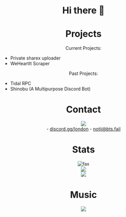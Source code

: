 <h1 align="center">
	Hi there  👋
</h1>
<h1 align="center">Projects</h1>
<p align="center">Current Projects: </p>

- Private sharex uploader
- WeHeartIt Scraper

<p align="center">Past Projects: </p>

- Tidal RPC
- Shinobu (A Multipurpose Discord Bot)
 

<h1 align="center">Contact</h1>
<p align="center"><img align="center" src="https://discord.c99.nl/widget/theme-4/822185000244871218.png">
<br>
- <a href="https://discord.gg/london">discord.gg/london</a>
- <a href="mailto:notii@bts.fail">notii@bts.fail</a>
</p>
<h1 align="center"> Stats</h1>

<p align="center"> <img src="https://komarev.com/ghpvc/?username=notii&color=blue" alt="fax" width="" height="">
<br>
<img src="https://github-readme-stats.vercel.app/api?username=notii&show_icons=true&theme=midnight-purple&hide_border=false&bg_color=0,2B303A,58A4B0&icon_color=FFFFFF&title_color=FFFFFF">
<br> 
<img src="https://github-readme-stats.vercel.app/api/wakatime?username=owo&theme=midnight-purple&hide_border=false&bg_color=0,2B303A,58A4B0&icon_color=FFFFFF&title_color=FFFFFF">
</p>
<h1 align="center"> Music </h1>
<p align="center"><img src="https://lastfm-recently-played.vercel.app/api?user=notii1"></p>
